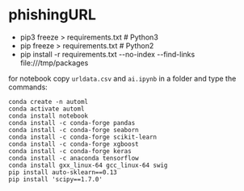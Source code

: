 # phishingURL



- pip3 freeze > requirements.txt  # Python3
- pip freeze > requirements.txt  # Python2
- pip install -r requirements.txt --no-index --find-links file:///tmp/packages


for notebook copy `urldata.csv` and `ai.ipynb` in a folder and type the commands:
```
conda create -n automl
conda activate automl
conda install notebook
conda install -c conda-forge pandas
conda install -c conda-forge seaborn
conda install -c conda-forge scikit-learn
conda install -c conda-forge xgboost
conda install -c conda-forge keras
conda install -c anaconda tensorflow
conda install gxx_linux-64 gcc_linux-64 swig
pip install auto-sklearn==0.13
pip install 'scipy==1.7.0'

```